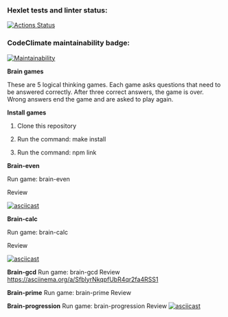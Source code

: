 ### Hexlet tests and linter status:
[![Actions Status](https://github.com/Developer2220/js-starter-project-44/workflows/hexlet-check/badge.svg)](https://github.com/Developer2220/js-starter-project-44/actions)

### CodeClimate maintainability badge:
[![Maintainability](https://api.codeclimate.com/v1/badges/93130a107a9b3d3a5d56/maintainability)](https://codeclimate.com/github/Developer2220/js-starter-project-44/maintainability)

**Brain games**

These are 5 logical thinking games. Each game asks questions that need to be answered correctly. After three correct answers, the game is over. Wrong answers end the game and are asked to play again.

**Install games**

1. Clone this repository

2. Run the command: make install

3. Run the command: npm link

**Brain-even**

Run game: brain-even 

Review 

[![asciicast](https://asciinema.org/a/W7eEyo7B4uQwOv8euYOwyUryG.svg)](https://asciinema.org/a/W7eEyo7B4uQwOv8euYOwyUryG)

**Brain-calc**

Run game: brain-calc

Review 

[![asciicast](https://asciinema.org/a/bCroYLM5yJVcgXTiEXF4WPRLF.svg)](https://asciinema.org/a/bCroYLM5yJVcgXTiEXF4WPRLF)

**Brain-gcd**
Run game: brain-gcd
Review https://asciinema.org/a/SfblyrNkqpfUbR4qr2fa4RSS1

**Brain-prime**
Run game: brain-prime
Review 

**Brain-progression**
Run game: brain-progression
Review
[![asciicast](https://asciinema.org/a/lAdrF30pFzsX1LE6eB65PQBiJ.svg)](https://asciinema.org/a/lAdrF30pFzsX1LE6eB65PQBiJ)
